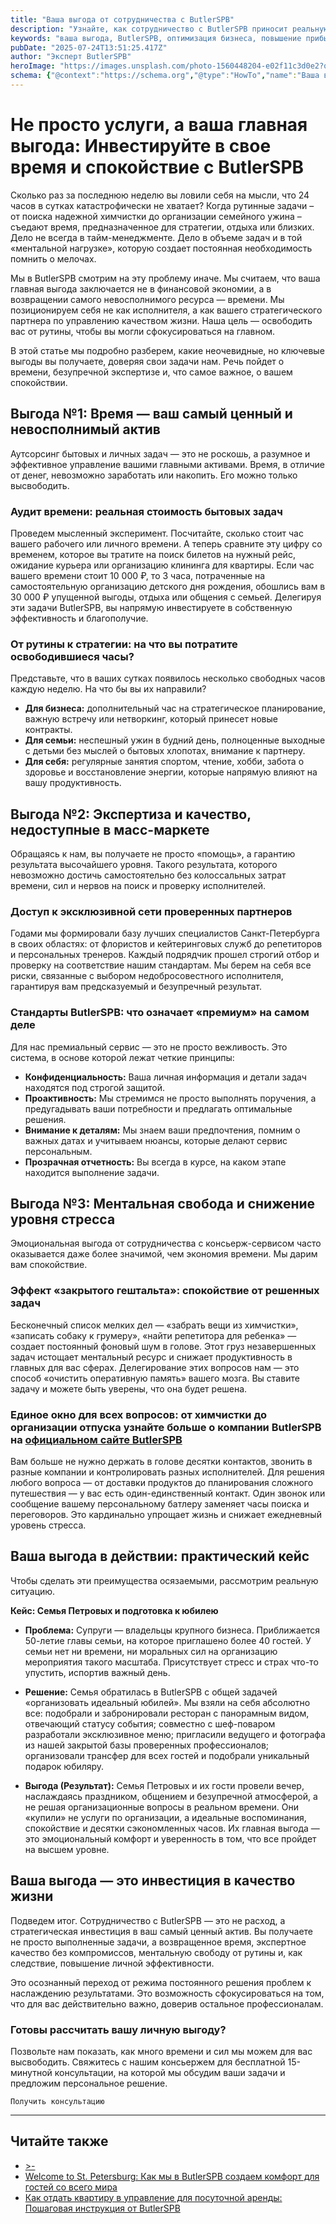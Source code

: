 ```yaml
---
title: "Ваша выгода от сотрудничества с ButlerSPB"
description: "Узнайте, как сотрудничество с ButlerSPB приносит реальную выгоду вашему бизнесу. Мы предлагаем уникальные решения для оптимизации процессов и повышения прибыли."
keywords: "ваша выгода, ButlerSPB, оптимизация бизнеса, повышение прибыли, эффективность, сотрудничество, бизнес-решения"
pubDate: "2025-07-24T13:51:25.417Z"
author: "Эксперт ButlerSPB"
heroImage: "https://images.unsplash.com/photo-1560448204-e02f11c3d0e2?q=80&w=2070&auto=format&fit=crop"
schema: {"@context":"https://schema.org","@type":"HowTo","name":"Ваша выгода от сотрудничества с ButlerSPB","description":"Узнайте, как сотрудничество с ButlerSPB приносит реальную выгоду вашему бизнесу. Мы предлагаем уникальные решения для оптимизации процессов и повышения прибыли.","image":{"@type":"ImageObject","url":"https://images.unsplash.com/photo-1560448204-e02f11c3d0e2?q=80&w=2070&auto=format&fit=crop"},"aggregateRating":{"@type":"AggregateRating","ratingValue":"4.7","reviewCount":424,"bestRating":"5","worstRating":"1"},"publisher":{"@type":"Organization","name":"Блог ButlerSPB","logo":{"@type":"ImageObject","url":"https://butlerspb-blog.netlify.app/favicon.ico"}},"mainEntityOfPage":{"@type":"WebPage","@id":"https://butlerspb-blog.netlify.app/blog/vasha-vygoda/"}}
---
```

# Не просто услуги, а ваша главная выгода: Инвестируйте в свое время и спокойствие с ButlerSPB

Сколько раз за последнюю неделю вы ловили себя на мысли, что 24 часов в сутках катастрофически не хватает? Когда рутинные задачи – от поиска надежной химчистки до организации семейного ужина – съедают время, предназначенное для стратегии, отдыха или близких. Дело не всегда в тайм-менеджменте. Дело в объеме задач и в той «ментальной нагрузке», которую создает постоянная необходимость помнить о мелочах.

Мы в ButlerSPB смотрим на эту проблему иначе. Мы считаем, что ваша главная выгода заключается не в финансовой экономии, а в возвращении самого невосполнимого ресурса — времени. Мы позиционируем себя не как исполнителя, а как вашего стратегического партнера по управлению качеством жизни. Наша цель — освободить вас от рутины, чтобы вы могли сфокусироваться на главном.

В этой статье мы подробно разберем, какие неочевидные, но ключевые выгоды вы получаете, доверяя свои задачи нам. Речь пойдет о времени, безупречной экспертизе и, что самое важное, о вашем спокойствии.

## Выгода №1: Время — ваш самый ценный и невосполнимый актив

Аутсорсинг бытовых и личных задач — это не роскошь, а разумное и эффективное управление вашими главными активами. Время, в отличие от денег, невозможно заработать или накопить. Его можно только высвободить.

### Аудит времени: реальная стоимость бытовых задач

Проведем мысленный эксперимент. Посчитайте, сколько стоит час вашего рабочего или личного времени. А теперь сравните эту цифру со временем, которое вы тратите на поиск билетов на нужный рейс, ожидание курьера или организацию клининга для квартиры. Если час вашего времени стоит 10 000 ₽, то 3 часа, потраченные на самостоятельную организацию детского дня рождения, обошлись вам в 30 000 ₽ упущенной выгоды, отдыха или общения с семьей. Делегируя эти задачи ButlerSPB, вы напрямую инвестируете в собственную эффективность и благополучие.

### От рутины к стратегии: на что вы потратите освободившиеся часы?

Представьте, что в ваших сутках появилось несколько свободных часов каждую неделю. На что бы вы их направили?

*   **Для бизнеса:** дополнительный час на стратегическое планирование, важную встречу или нетворкинг, который принесет новые контракты.
*   **Для семьи:** неспешный ужин в будний день, полноценные выходные с детьми без мыслей о бытовых хлопотах, внимание к партнеру.
*   **Для себя:** регулярные занятия спортом, чтение, хобби, забота о здоровье и восстановление энергии, которые напрямую влияют на вашу продуктивность.

## Выгода №2: Экспертиза и качество, недоступные в масс-маркете

Обращаясь к нам, вы получаете не просто «помощь», а гарантию результата высочайшего уровня. Такого результата, которого невозможно достичь самостоятельно без колоссальных затрат времени, сил и нервов на поиск и проверку исполнителей.

### Доступ к эксклюзивной сети проверенных партнеров

Годами мы формировали базу лучших специалистов Санкт-Петербурга в своих областях: от флористов и кейтеринговых служб до репетиторов и персональных тренеров. Каждый подрядчик прошел строгий отбор и проверку на соответствие нашим стандартам. Мы берем на себя все риски, связанные с выбором недобросовестного исполнителя, гарантируя вам предсказуемый и безупречный результат.

### Стандарты ButlerSPB: что означает «премиум» на самом деле

Для нас премиальный сервис — это не просто вежливость. Это система, в основе которой лежат четкие принципы:

*   **Конфиденциальность:** Ваша личная информация и детали задач находятся под строгой защитой.
*   **Проактивность:** Мы стремимся не просто выполнять поручения, а предугадывать ваши потребности и предлагать оптимальные решения.
*   **Внимание к деталям:** Мы знаем ваши предпочтения, помним о важных датах и учитываем нюансы, которые делают сервис персональным.
*   **Прозрачная отчетность:** Вы всегда в курсе, на каком этапе находится выполнение задачи.

## Выгода №3: Ментальная свобода и снижение уровня стресса

Эмоциональная выгода от сотрудничества с консьерж-сервисом часто оказывается даже более значимой, чем экономия времени. Мы дарим вам спокойствие.

### Эффект «закрытого гештальта»: спокойствие от решенных задач

Бесконечный список мелких дел — «забрать вещи из химчистки», «записать собаку к грумеру», «найти репетитора для ребенка» — создает постоянный фоновый шум в голове. Этот груз незавершенных задач истощает ментальный ресурс и снижает продуктивность в главных для вас сферах. Делегирование этих вопросов нам — это способ «очистить оперативную память» вашего мозга. Вы ставите задачу и можете быть уверены, что она будет решена.

### Единое окно для всех вопросов: от химчистки до организации отпуска узнайте больше о компании ButlerSPB на <a href="https://butlerspb.ru/o-nas" target="_blank" rel="nofollow">официальном сайте ButlerSPB</a>

Вам больше не нужно держать в голове десятки контактов, звонить в разные компании и контролировать разных исполнителей. Для решения любого вопроса — от доставки продуктов до планирования сложного путешествия — у вас есть один-единственный контакт. Один звонок или сообщение вашему персональному батлеру заменяет часы поиска и переговоров. Это кардинально упрощает жизнь и снижает ежедневный уровень стресса.

## Ваша выгода в действии: практический кейс

Чтобы сделать эти преимущества осязаемыми, рассмотрим реальную ситуацию.

**Кейс: Семья Петровых и подготовка к юбилею**

*   **Проблема:** Супруги — владельцы крупного бизнеса. Приближается 50-летие главы семьи, на которое приглашено более 40 гостей. У семьи нет ни времени, ни моральных сил на организацию мероприятия такого масштаба. Присутствует стресс и страх что-то упустить, испортив важный день.

*   **Решение:** Семья обратилась в ButlerSPB с общей задачей «организовать идеальный юбилей». Мы взяли на себя абсолютно все: подобрали и забронировали ресторан с панорамным видом, отвечающий статусу события; совместно с шеф-поваром разработали эксклюзивное меню; пригласили ведущего и фотографа из нашей закрытой базы проверенных профессионалов; организовали трансфер для всех гостей и подобрали уникальный подарок юбиляру.

*   **Выгода (Результат):** Семья Петровых и их гости провели вечер, наслаждаясь праздником, общением и безупречной атмосферой, а не решая организационные вопросы в реальном времени. Они «купили» не услуги по организации, а идеальные воспоминания, спокойствие и десятки сэкономленных часов. Их главная выгода — это эмоциональный комфорт и уверенность в том, что все пройдет на высшем уровне.

## Ваша выгода — это инвестиция в качество жизни

Подведем итог. Сотрудничество с ButlerSPB — это не расход, а стратегическая инвестиция в ваш самый ценный актив. Вы получаете не просто выполненные задачи, а возвращенное время, экспертное качество без компромиссов, ментальную свободу от рутины и, как следствие, повышение личной эффективности.

Это осознанный переход от режима постоянного решения проблем к наслаждению результатами. Это возможность сфокусироваться на том, что для вас действительно важно, доверив остальное профессионалам.

### **Готовы рассчитать вашу личную выгоду?**

Позвольте нам показать, как много времени и сил мы можем для вас высвободить. Свяжитесь с нашим консьержем для бесплатной 15-минутной консультации, на которой мы обсудим ваши задачи и предложим персональное решение.

`Получить консультацию`

---

## Читайте также

*   [>-](/blog/fotografii-kvartiry-dlya-avito-posutochno-v-primorskom-rayone/)
*   [Welcome to St. Petersburg: Как мы в ButlerSPB создаем комфорт для гостей со всего мира](/blog/kak-my-adaptiruem-servis-dlya-inostrannyh-turistov/)
*   [Как отдать квартиру в управление для посуточной аренды: Пошаговая инструкция от ButlerSPB](/blog/kak-otdat-kvartiru-v-upravlenie-dlya-posutochnoy-arendy/)

